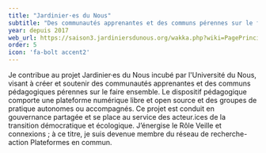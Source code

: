 ```yaml
---
title: "Jardinier·es du Nous"
subtitle: "Des communautés apprenantes et des communs pérennes sur le faire ensemble"
year: depuis 2017
web_url: https://saison3.jardiniersdunous.org/wakka.php?wiki=PagePrincipale
order: 5
icon: 'fa-bolt accent2'
---
```


Je contribue au projet Jardinier·es du Nous incubé par l'Université du Nous, visant à créer et soutenir des communautés apprenantes et des communs pédagogiques pérennes sur le faire ensemble. Le dispositif pédagogique comporte une plateforme numérique libre et open source et des groupes de pratique autonomes ou accompagnés. Ce projet est conduit en gouvernance partagée et se place au service des acteur.ices de la transition démocratique et écologique. J’énergise le Rôle Veille et connexions ; à ce titre, je suis devenue membre du réseau de recherche-action Plateformes en commun.
